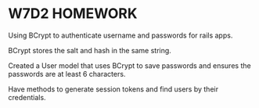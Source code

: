 # W7D2 HOMEWORK

Using BCrypt to authenticate username and passwords for rails apps.

BCrypt stores the salt and hash in the same string.

Created a User model that uses BCrypt to save passwords and ensures the passwords are at least 6 characters.

Have methods to generate session tokens and find users by their credentials.